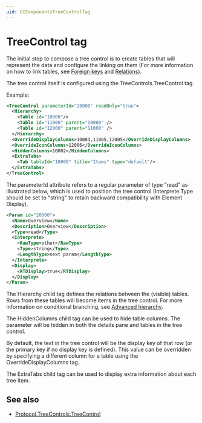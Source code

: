 ```yaml
---
uid: UIComponentsTreeControlTag
---
```


# TreeControl tag

The initial step to compose a tree control is to create tables that will represent the data and configure the linking on them (For more information on how to link tables, see [Foreign keys](xref:UIComponentsTableForeignKeys) and [Relations](xref:UIComponentsTableRelations)).

The tree control itself is configured using the TreeControls.TreeControl tag.

Example:

```xml
<TreeControl parameterId="20000" readOnly="true">
  <Hierarchy>
    <Table id="10000"/>
    <Table id="11000" parent="10000" />
    <Table id="12000" parent="11000" />
  </Hierarchy>
  <OverrideDisplayColumns>10003,11005,12005</OverrideDisplayColumns>
  <OverrideIconColumns>12006</OverrideIconColumns>
  <HiddenColumns>10002</HiddenColumns>
  <ExtraTabs>
    <Tab tableId="10000" title="Items" type="default"/>
  </ExtraTabs>
</TreeControl>
```

The parameterId attribute refers to a regular parameter of type "read" as illustrated below, which is used to position the tree control (Interprete.Type should be set to "string" to retain backward compatibility with Element Display).

```xml
<Param id="20000">
  <Name>Overview</Name>
  <Description>Overview</Description>
  <Type>read</Type>
  <Interprete>
    <RawType>other</RawType>
    <Type>string</Type>
    <LengthType>next param</LengthType>
  </Interprete>
  <Display>
    <RTDisplay>true</RTDisplay>
  </Display>
</Param>
```

The Hierarchy child tag defines the relations between the (visible) tables. Rows from these tables will become items in the tree control. For more information on conditional branching, see [Advanced hierarchy](xref:UIComponentsTreeControlAdvancedHierarchy).

The HiddenColumns child tag can be used to hide table columns. The parameter will be hidden in both the details pane and tables in the tree control.

By default, the text in the tree control will be the display key of that row (or the primary key if no display key is defined). This value can be overridden by specifying a different column for a table using the OverrideDisplayColumns tag.

The ExtraTabs child tag can be used to display extra information about each tree item.

## See also

- [Protocol.TreeControls.TreeControl](xref:Protocol.TreeControls.TreeControl)
